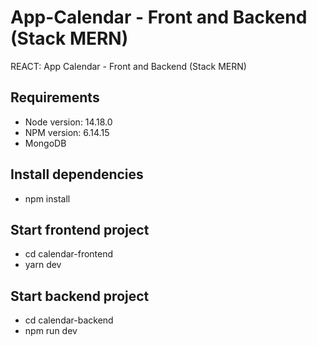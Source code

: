 # App-Calendar - Front and Backend (Stack MERN)

REACT: App Calendar - Front and Backend (Stack MERN)

## Requirements

- Node version: 14.18.0
- NPM version: 6.14.15
- MongoDB

## Install dependencies

- npm install

## Start frontend project

- cd calendar-frontend
- yarn dev

## Start backend project

- cd calendar-backend
- npm run dev